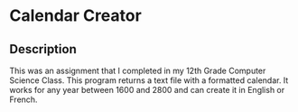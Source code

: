 # Calendar Creator

## Description
This was an assignment that I completed in my 12th Grade Computer Science Class. 
This program returns a text file with a formatted calendar. 
It works for any year between 1600 and 2800 and can create it in English or French.
